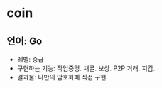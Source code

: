 # coin

<h2>언어: Go</h2>
<ul>
  <li>레벨: 중급</li>
<li>구현하는 기능: 작업증명. 채굴. 보상. P2P 거래. 지갑.</li>
<li>결과물: 나만의 암호화폐 직접 구현.</li>
<ul>
